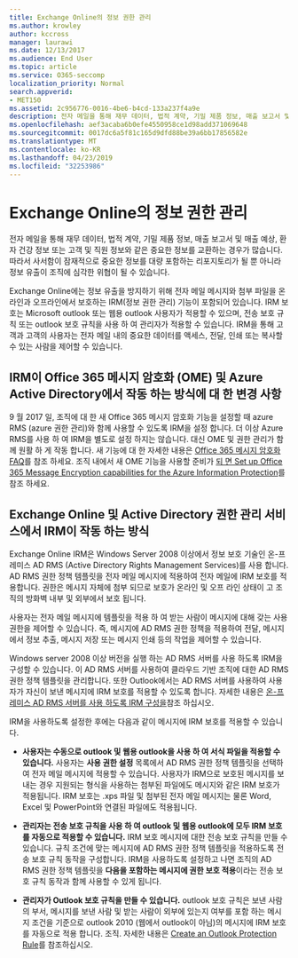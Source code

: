 ```yaml
---
title: Exchange Online의 정보 권한 관리
ms.author: krowley
author: kccross
manager: laurawi
ms.date: 12/13/2017
ms.audience: End User
ms.topic: article
ms.service: O365-seccomp
localization_priority: Normal
search.appverid:
- MET150
ms.assetid: 2c956776-0016-4be6-b4cd-133a237f4a9e
description: 전자 메일을 통해 재무 데이터, 법적 계약, 기밀 제품 정보, 매출 보고서 및 매출 예상, 환자 건강 정보 또는 고객 및 직원 정보와 같은 중요한 정보를 교환하는 경우가 많습니다. 따라서 사서함이 잠재적으로 중요한 정보를 대량 포함하는 리포지토리가 될 뿐 아니라 정보 유출이 조직에 심각한 위협이 될 수 있습니다.
ms.openlocfilehash: aef3acaba6b0efe4550958ce1d98add371069648
ms.sourcegitcommit: 0017dc6a5f81c165d9dfd88be39a6bb17856582e
ms.translationtype: MT
ms.contentlocale: ko-KR
ms.lasthandoff: 04/23/2019
ms.locfileid: "32253986"
---
```

# <a name="information-rights-management-in-exchange-online"></a>Exchange Online의 정보 권한 관리

전자 메일을 통해 재무 데이터, 법적 계약, 기밀 제품 정보, 매출 보고서 및 매출 예상, 환자 건강 정보 또는 고객 및 직원 정보와 같은 중요한 정보를 교환하는 경우가 많습니다. 따라서 사서함이 잠재적으로 중요한 정보를 대량 포함하는 리포지토리가 될 뿐 아니라 정보 유출이 조직에 심각한 위협이 될 수 있습니다.
  
Exchange Online에는 정보 유출을 방지하기 위해 전자 메일 메시지와 첨부 파일을 온라인과 오프라인에서 보호하는 IRM(정보 권한 관리) 기능이 포함되어 있습니다. IRM 보호는 Microsoft outlook 또는 웹용 outlook 사용자가 적용할 수 있으며, 전송 보호 규칙 또는 outlook 보호 규칙을 사용 하 여 관리자가 적용할 수 있습니다. IRM을 통해 고객과 고객의 사용자는 전자 메일 내의 중요한 데이터를 액세스, 전달, 인쇄 또는 복사할 수 있는 사람을 제어할 수 있습니다.
  
## <a name="changes-to-how-irm-works-with-office-365-message-encryption-ome-and-azure-active-directory"></a>IRM이 Office 365 메시지 암호화 (OME) 및 Azure Active Directory에서 작동 하는 방식에 대 한 변경 사항

9 월 2017 일, 조직에 대 한 새 Office 365 메시지 암호화 기능을 설정할 때 azure RMS (azure 권한 관리)와 함께 사용할 수 있도록 IRM을 설정 합니다. 더 이상 Azure RMS를 사용 하 여 IRM을 별도로 설정 하지는 않습니다. 대신 OME 및 권한 관리가 함께 원활 하 게 작동 합니다. 새 기능에 대 한 자세한 내용은 [Office 365 메시지 암호화 FAQ](https://support.office.com/article/0432dce9-d9b6-4e73-8a13-4a932eb0081e)를 참조 하세요. 조직 내에서 새 OME 기능을 사용할 준비가 [되 면 Set up Office 365 Message Encryption capabilities for the Azure Information Protection](https://support.office.com/article/7ff0c040-b25c-4378-9904-b1b50210d00e)를 참조 하세요.
  
## <a name="how-irm-works-with-exchange-online-and-active-directory-rights-management-services"></a>Exchange Online 및 Active Directory 권한 관리 서비스에서 IRM이 작동 하는 방식

Exchange Online IRM은 Windows Server 2008 이상에서 정보 보호 기술인 온-프레미스 AD RMS (Active Directory Rights Management Services)를 사용 합니다. AD RMS 권한 정책 템플릿을 전자 메일 메시지에 적용하여 전자 메일에 IRM 보호를 적용합니다. 권한은 메시지 자체에 첨부 되므로 보호가 온라인 및 오프 라인 상태이 고 조직의 방화벽 내부 및 외부에서 보호 됩니다.
  
사용자는 전자 메일 메시지에 템플릿을 적용 하 여 받는 사람이 메시지에 대해 갖는 사용 권한을 제어할 수 있습니다. 즉, 메시지에 AD RMS 권한 정책을 적용하여 전달, 메시지에서 정보 추출, 메시지 저장 또는 메시지 인쇄 등의 작업을 제어할 수 있습니다.
  
Windows server 2008 이상 버전을 실행 하는 AD RMS 서버를 사용 하도록 IRM을 구성할 수 있습니다. 이 AD RMS 서버를 사용하여 클라우드 기반 조직에 대한 AD RMS 권한 정책 템플릿을 관리합니다. 또한 Outlook에서는 AD RMS 서버를 사용하여 사용자가 자신이 보낸 메시지에 IRM 보호를 적용할 수 있도록 합니다. 자세한 내용은 [온-프레미스 AD RMS 서버를 사용 하도록 IRM 구성을](configure-irm-to-use-an-on-premises-ad-rms-server.md)참조 하십시오. 
  
IRM을 사용하도록 설정한 후에는 다음과 같이 메시지에 IRM 보호를 적용할 수 있습니다.
  
- **사용자는 수동으로 outlook 및 웹용 outlook을 사용 하 여 서식 파일을 적용할 수 있습니다.** 사용자는 **사용 권한 설정** 목록에서 AD RMS 권한 정책 템플릿을 선택하여 전자 메일 메시지에 적용할 수 있습니다. 사용자가 IRM으로 보호된 메시지를 보내는 경우 지원되는 형식을 사용하는 첨부된 파일에도 메시지와 같은 IRM 보호가 적용됩니다. IRM 보호는 .xps 파일 및 첨부된 전자 메일 메시지는 물론 Word, Excel 및 PowerPoint와 연결된 파일에도 적용됩니다. 
    
- **관리자는 전송 보호 규칙을 사용 하 여 outlook 및 웹용 outlook에 모두 IRM 보호를 자동으로 적용할 수 있습니다.** IRM 보호 메시지에 대한 전송 보호 규칙을 만들 수 있습니다. 규칙 조건에 맞는 메시지에 AD RMS 권한 정책 템플릿을 적용하도록 전송 보호 규칙 동작을 구성합니다. IRM을 사용하도록 설정하고 나면 조직의 AD RMS 권한 정책 템플릿을 **다음을 포함하는 메시지에 권한 보호 적용**이라는 전송 보호 규칙 동작과 함께 사용할 수 있게 됩니다.
    
- **관리자가 Outlook 보호 규칙을 만들 수 있습니다.** outlook 보호 규칙은 보낸 사람의 부서, 메시지를 보낸 사람 및 받는 사람이 외부에 있는지 여부를 포함 하는 메시지 조건을 기준으로 outlook 2010 (웹에서 outlook이 아님)의 메시지에 IRM 보호를 자동으로 적용 합니다. 조직. 자세한 내용은 [Create an Outlook Protection Rule](http://technet.microsoft.com/library/da64750d-faaf-44de-ad8c-888eba7fbdbf.aspx)를 참조하십시오.
    

